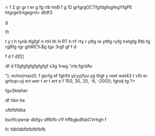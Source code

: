<
1
2
gr
gr
t
er
g
fg
rtb hṇB
f
g
!D grfgrgOCTfgfdgfsgfegYfgPE htgrge5rtgegml>
<htmlfgfgffgfdg>dfdf3


g

th

t
y
t
h
tynb
 tfgfgf
 n
 rtH
 th
 H
 RT
 h
 tY
 rty
 r
 ytfg
 re
 yttfg
 ryfg
 tretgfg
 Rtb fg
 rgBfg
  rgr
  ghWE%$g
  tgv
  3rgf
gf
f
d

f
d
f
d\]f\[]

df
d
f3gfgfgfgfgfgfgf
s3g
1rwg
'\rle;fg/dAv
<body>

<?php
echo(min(f
d
fdfgdf
ddfgdf
dfgdf
f
d
f
0, 150, 30, 20, -8, -200) . "<br>");
echo(max(0, f
gsrfg
ef
fghfd
yjryyjfyu 
yg
thgt
y
reet
wet43
t
v5t
er
grttup=yj
ert
wer
t
er
t
ert
e
f
150, 30, 20, -8, -200));
fghdj
tg
?>
fgv3hteher

df
hbn
he

ufbfbfdba
 
 burtfcqwrqr
dbfgv 
dffbfb
v1f
hffbgbdfsbCVrhgh
f

fc</htmvdssvsgl>
fdbfdbfbfbfbfbfb
